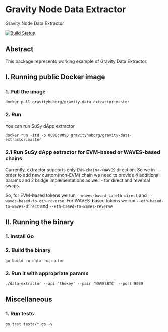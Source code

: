 # Gravity Node Data Extractor
Gravity Node Data Extractor

[![Build Status](https://drone.gravityhub.org/api/badges/Gravity-Tech/gravity-node-data-extractor/status.svg)](https://drone.gravityhub.org/Gravity-Tech/gravity-node-data-extractor)

## Abstract 

This package represents working example of Gravity Data Extractor.

## I. Running public Docker image

### 1. Pull the image

```
docker pull gravityhuborg/gravity-data-extractor:master
```

### 2. Run

You can run SuSy dApp extractor

```
docker run -itd -p 8090:8090 gravityhuborg/gravity-data-extractor:master
```

### 2.1 Run SuSy dApp extractor for EVM-based or WAVES-based chains

Currently, extractor supports only `EVM-chain<->WAVES` direction.
So we in order to add new custom(non-EVM) chain we need to provide 4 additional params
and 2 bridge implementations as well - for direct and reversal swaps.

So, for EVM-based tokens we run `--waves-based-to-eth-direct` and `--waves-based-to-eth-reverse`.
For WAVES-based tokens we run `--eth-based-to-waves-direct` and `--eth-based-to-waves-reverse`


## II. Running the binary

### 1. Install Go

### 2. Build the binary

```
go build -o data-extractor
```

### 3. Run it with appropriate params

```
./data-extractor --api 'thekey' --pair 'WAVESBTC' --port 8099
```

## Miscellaneous

### 1. Run tests

```
go test tests/*.go -v
```
